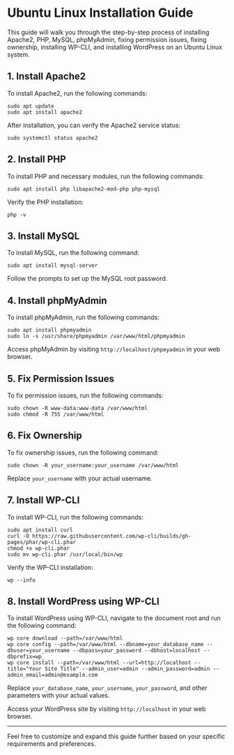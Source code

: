 # Ubuntu Linux Installation Guide

This guide will walk you through the step-by-step process of installing Apache2, PHP, MySQL, phpMyAdmin, fixing permission issues, fixing ownership, installing WP-CLI, and installing WordPress on an Ubuntu Linux system.

## 1. Install Apache2

To install Apache2, run the following commands:

```
sudo apt update
sudo apt install apache2
```

After installation, you can verify the Apache2 service status:

```
sudo systemctl status apache2
```

## 2. Install PHP

To install PHP and necessary modules, run the following commands:

```
sudo apt install php libapache2-mod-php php-mysql
```

Verify the PHP installation:

```
php -v
```

## 3. Install MySQL

To install MySQL, run the following command:

```
sudo apt install mysql-server
```

Follow the prompts to set up the MySQL root password.

## 4. Install phpMyAdmin

To install phpMyAdmin, run the following commands:

```
sudo apt install phpmyadmin
sudo ln -s /usr/share/phpmyadmin /var/www/html/phpmyadmin
```

Access phpMyAdmin by visiting `http://localhost/phpmyadmin` in your web browser.

## 5. Fix Permission Issues

To fix permission issues, run the following commands:

```
sudo chown -R www-data:www-data /var/www/html
sudo chmod -R 755 /var/www/html
```

## 6. Fix Ownership

To fix ownership issues, run the following command:

```
sudo chown -R your_username:your_username /var/www/html
```

Replace `your_username` with your actual username.

## 7. Install WP-CLI

To install WP-CLI, run the following commands:

```
sudo apt install curl
curl -O https://raw.githubusercontent.com/wp-cli/builds/gh-pages/phar/wp-cli.phar
chmod +x wp-cli.phar
sudo mv wp-cli.phar /usr/local/bin/wp
```

Verify the WP-CLI installation:

```
wp --info
```

## 8. Install WordPress using WP-CLI

To install WordPress using WP-CLI, navigate to the document root and run the following command:

```
wp core download --path=/var/www/html
wp core config --path=/var/www/html --dbname=your_database_name --dbuser=your_username --dbpass=your_password --dbhost=localhost --dbprefix=wp_
wp core install --path=/var/www/html --url=http://localhost --title="Your Site Title" --admin_user=admin --admin_password=admin --admin_email=admin@example.com
```

Replace `your_database_name`, `your_username`, `your_password`, and other parameters with your actual values.

Access your WordPress site by visiting `http://localhost` in your web browser.

---

Feel free to customize and expand this guide further based on your specific requirements and preferences.
